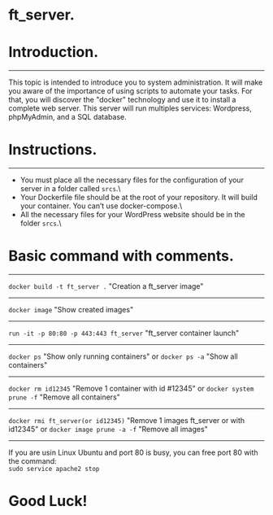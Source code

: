 # ft_server.

# Introduction.
---------------

This topic is intended to introduce you to system administration. It will make you aware
of the importance of using scripts to automate your tasks. For that, you will discover
the "docker" technology and use it to install a complete web server. This server will run
multiples services: Wordpress, phpMyAdmin, and a SQL database.

# Instructions.
---------------

* You must place all the necessary files for the configuration of your server in a folder
called `srcs`.\
* Your Dockerfile file should be at the root of your repository. It will build your
container. You can’t use docker-compose.\
* All the necessary files for your WordPress website should be in the folder `srcs`.\

# Basic command with comments.
------------------------------

`docker build -t ft_server .` "Creation a ft_server image"
***
`docker image` "Show created images"
***
`run -it -p 80:80 -p 443:443 ft_server` "ft_server container launch"
***
`docker ps` "Show only running containers" or `docker ps -a` "Show all containers"
***
`docker rm id12345` "Remove 1 container with id #12345" or `docker system prune -f` "Remove all containers"
***
`docker rmi ft_server(or id12345)` "Remove 1 images ft_server or with id12345" or `docker image prune -a -f` "Remove all images"
***

If you are usin Linux Ubuntu and port 80 is busy, you can free port 80 with the command:\
`sudo service apache2 stop`

# Good Luck!